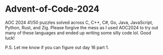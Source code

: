 # Advent-of-Code-2024
AOC 2024 41/50 puzzles solved across C, C++, C#, Go, Java, JavaScript, Python, Rust, and Zig. Please forgive the mess as I used AOC2024 to try out many of these languages and ended up writing some silly code lol. Good luck! 

P.S. Let me know if you can figure out day 16 part 1. 
